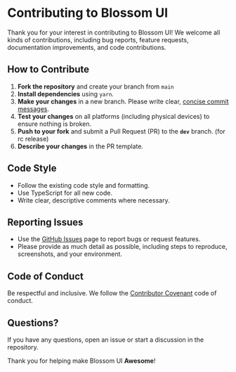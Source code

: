 # Contributing to Blossom UI

Thank you for your interest in contributing to Blossom UI! We welcome all kinds of contributions, including bug reports, feature requests, documentation improvements, and code contributions.

## How to Contribute

1. **Fork the repository** and create your branch from `main`
2. **Install dependencies** using `yarn`.
3. **Make your changes** in a new branch. Please write clear, [concise commit messages](https://www.conventionalcommits.org/).
4. **Test your changes** on all platforms (including physical devices) to ensure nothing is broken.
5. **Push to your fork** and submit a Pull Request (PR) to the **`dev`** branch. (for rc release)
6. **Describe your changes** in the PR template.

## Code Style

- Follow the existing code style and formatting.
- Use TypeScript for all new code.
- Write clear, descriptive comments where necessary.

## Reporting Issues

- Use the [GitHub Issues](https://github.com/deepakkumardk/react-native-blossom-ui/issues) page to report bugs or request features.
- Please provide as much detail as possible, including steps to reproduce, screenshots, and your environment.

## Code of Conduct

Be respectful and inclusive. We follow the [Contributor Covenant](https://www.contributor-covenant.org/version/2/1/code_of_conduct/) code of conduct.

## Questions?

If you have any questions, open an issue or start a discussion in the repository.

Thank you for helping make Blossom UI **Awesome**!
